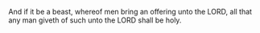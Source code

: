 And if it be a beast, whereof men bring an offering unto the LORD, all that any man giveth of such unto the LORD shall be holy.
